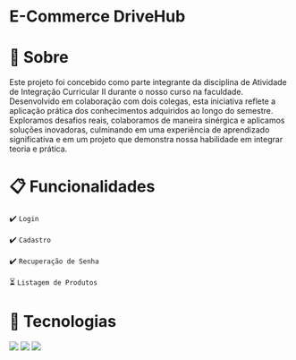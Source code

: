 <h1>E-Commerce DriveHub</h1>

# :bookmark: **Sobre**
<p>Este projeto foi concebido como parte integrante da disciplina de Atividade de Integração Curricular II durante o nosso curso na faculdade. Desenvolvido em colaboração com dois colegas, esta iniciativa reflete a aplicação prática dos conhecimentos adquiridos ao longo do semestre. Exploramos desafios reais, colaboramos de maneira sinérgica e aplicamos soluções inovadoras, culminando em uma experiência de aprendizado significativa e em um projeto que demonstra nossa habilidade em integrar teoria e prática.</p>

# :clipboard: **Funcionalidades**

:heavy_check_mark: `Login`

:heavy_check_mark: `Cadastro`

:heavy_check_mark: `Recuperação de Senha`

:hourglass_flowing_sand: `Listagem de Produtos`

# :rocket: **Tecnologias**
<div>
  <img src="https://img.shields.io/badge/HTML-239120?style=for-the-badge&logo=html5&logoColor=white">
  <img src="https://img.shields.io/badge/CSS-239120?&style=for-the-badge&logo=css3&logoColor=white">
  <img src="https://img.shields.io/badge/JavaScript-F7DF1E?style=for-the-badge&logo=javascript&logoColor=black">
</div>
